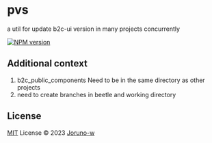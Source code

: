 # pvs
a util for update b2c-ui version in many projects concurrently

[![NPM version](https://img.shields.io/badge/version-v1.0.15-success)](https://www.npmjs.com/package/pkg-name)

## Additional context
1. b2c_public_components Need to be in the same directory as other projects
2. need to create branches in beetle and working directory

## License

[MIT](./LICENSE) License © 2023 [Joruno-w](https://github.com/Joruno-w)
